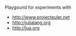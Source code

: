 
Playgound for experiments with

* http://www.projecteuler.net
* http://julialang.org
* http://lua.org